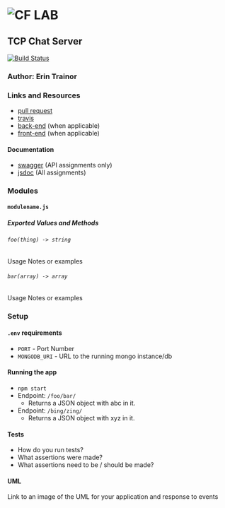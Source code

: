 ![CF](http://i.imgur.com/7v5ASc8.png) LAB
=================================================

## TCP Chat Server
[![Build Status](https://www.travis-ci.com/401-advanced-javascript-401d29/lab-17.svg?branch=master)](https://www.travis-ci.com/401-advanced-javascript-401d29/lab-17)
### Author: Erin Trainor

### Links and Resources
* [pull request](https://github.com/401-advanced-javascript-401d29/lab-17/pull/1)
* [travis](https://www.travis-ci.com/401-advanced-javascript-401d29/lab-17)
* [back-end](http://xyz.com) (when applicable)
* [front-end](http://xyz.com) (when applicable)

#### Documentation
* [swagger](http://xyz.com) (API assignments only)
* [jsdoc](http://xyz.com) (All assignments)

### Modules
#### `modulename.js`
##### Exported Values and Methods

###### `foo(thing) -> string`
Usage Notes or examples

###### `bar(array) -> array`
Usage Notes or examples

### Setup
#### `.env` requirements
* `PORT` - Port Number
* `MONGODB_URI` - URL to the running mongo instance/db

#### Running the app
* `npm start`
* Endpoint: `/foo/bar/`
  * Returns a JSON object with abc in it.
* Endpoint: `/bing/zing/`
  * Returns a JSON object with xyz in it.
  
#### Tests
* How do you run tests?
* What assertions were made?
* What assertions need to be / should be made?

#### UML
Link to an image of the UML for your application and response to events
